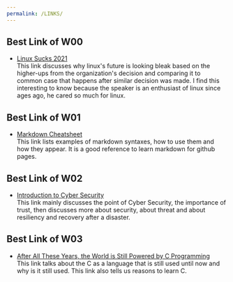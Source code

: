 ```yaml
---
permalink: /LINKS/
---
```


## Best Link of W00
* [Linux Sucks 2021](https://youtu.be/WtJ9T_IJOPE?t=87)<br>
    This link discusses why linux's future is looking bleak based on the higher-ups from the organization's decision and comparing it to common case that happens after similar decision was made.
    I find this interesting to know because the speaker is an enthusiast of linux since ages ago, he cared so much for linux.
## Best Link of W01
* [Markdown Cheatsheet](https://github.com/adam-p/markdown-here/wiki/Markdown-Cheatsheet)<br>
    This link lists examples of markdown syntaxes, how to use them and how they appear.
    It is a good reference to learn markdown for github pages.
## Best Link of W02
* [Introduction to Cyber Security](https://www.youtube.com/watch?v=rcDO8km6R6c)<br>
    This link mainly discusses the point of Cyber Security, the importance of trust, then discusses more about security, about threat and about resiliency and recovery after a disaster.
## Best Link of W03
* [After All These Years, the World is Still Powered by C Programming](https://www.toptal.com/c/after-all-these-years-the-world-is-still-powered-by-c-programming)<br>
    This link talks about the C as a language that is still used until now and why is it still used. This link also tells us reasons to learn C. 
